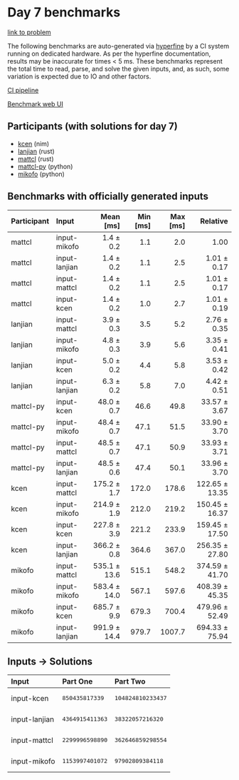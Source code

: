 # Day 7 benchmarks

[link to problem](https://adventofcode.com/2024/day/7)

The following benchmarks are auto-generated via
[hyperfine](https://github.com/sharkdp/hyperfine) by a CI system running on
dedicated hardware. As per the hyperfine documentation, results may be
inaccurate for times < 5 ms. These benchmarks represent the total time to read,
parse, and solve the given inputs, and, as such, some variation is expected due
to IO and other factors.

[CI pipeline](http://ci.papercode.net:8080/teams/main/pipelines/aoc2024)

[Benchmark web UI](https://aoc.ancalagon.black)


## Participants (with solutions for day 7)

- [kcen](https://github.com/kcen/aoc2024) (nim)
- [lanjian](https://github.com/lanjian/aoc-2024) (rust)
- [mattcl](https://github.com/mattcl/aoc2024) (rust)
- [mattcl-py](https://github.com/mattcl/aoc2024-py) (python)
- [mikofo](https://github.com/mikofo/aoc2024) (python)


## Benchmarks with officially generated inputs

| Participant | Input | Mean [ms] | Min [ms] | Max [ms] | Relative |
|:---|:---|---:|---:|---:|---:|
| mattcl | input-mikofo | 1.4 ± 0.2 | 1.1 | 2.0 | 1.00 |
| mattcl | input-lanjian | 1.4 ± 0.2 | 1.1 | 2.5 | 1.01 ± 0.17 |
| mattcl | input-mattcl | 1.4 ± 0.2 | 1.1 | 2.5 | 1.01 ± 0.17 |
| mattcl | input-kcen | 1.4 ± 0.2 | 1.0 | 2.7 | 1.01 ± 0.19 |
| lanjian | input-mattcl | 3.9 ± 0.3 | 3.5 | 5.2 | 2.76 ± 0.35 |
| lanjian | input-mikofo | 4.8 ± 0.3 | 3.9 | 5.6 | 3.35 ± 0.41 |
| lanjian | input-kcen | 5.0 ± 0.2 | 4.4 | 5.8 | 3.53 ± 0.42 |
| lanjian | input-lanjian | 6.3 ± 0.2 | 5.8 | 7.0 | 4.42 ± 0.51 |
| mattcl-py | input-kcen | 48.0 ± 0.7 | 46.6 | 49.8 | 33.57 ± 3.67 |
| mattcl-py | input-mikofo | 48.4 ± 0.7 | 47.1 | 51.5 | 33.90 ± 3.70 |
| mattcl-py | input-mattcl | 48.5 ± 0.7 | 47.1 | 50.9 | 33.93 ± 3.71 |
| mattcl-py | input-lanjian | 48.5 ± 0.6 | 47.4 | 50.1 | 33.96 ± 3.70 |
| kcen | input-mattcl | 175.2 ± 1.7 | 172.0 | 178.6 | 122.65 ± 13.35 |
| kcen | input-mikofo | 214.9 ± 1.9 | 212.0 | 219.2 | 150.45 ± 16.37 |
| kcen | input-kcen | 227.8 ± 3.9 | 221.2 | 233.9 | 159.45 ± 17.50 |
| kcen | input-lanjian | 366.2 ± 0.8 | 364.6 | 367.0 | 256.35 ± 27.80 |
| mikofo | input-mattcl | 535.1 ± 13.6 | 515.1 | 548.2 | 374.59 ± 41.70 |
| mikofo | input-mikofo | 583.4 ± 14.0 | 567.1 | 597.6 | 408.39 ± 45.35 |
| mikofo | input-kcen | 685.7 ± 9.9 | 679.3 | 700.4 | 479.96 ± 52.49 |
| mikofo | input-lanjian | 991.9 ± 14.4 | 979.7 | 1007.7 | 694.33 ± 75.94 |


## Inputs -> Solutions

| Input | Part One | Part Two |
|:---|:---|:---|
|input-kcen|<pre>850435817339</pre>|<pre>104824810233437</pre>|
|input-lanjian|<pre>4364915411363</pre>|<pre>38322057216320</pre>|
|input-mattcl|<pre>2299996598890</pre>|<pre>362646859298554</pre>|
|input-mikofo|<pre>1153997401072</pre>|<pre>97902809384118</pre>|